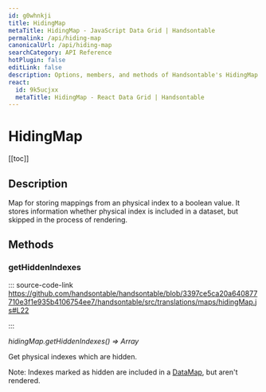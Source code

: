 ```yaml
---
id: g0whnkji
title: HidingMap
metaTitle: HidingMap - JavaScript Data Grid | Handsontable
permalink: /api/hiding-map
canonicalUrl: /api/hiding-map
searchCategory: API Reference
hotPlugin: false
editLink: false
description: Options, members, and methods of Handsontable's HidingMap API.
react:
  id: 9k5ucjxx
  metaTitle: HidingMap - React Data Grid | Handsontable
---
```


# HidingMap

[[toc]]

## Description

Map for storing mappings from an physical index to a boolean value. It stores information whether physical index is
included in a dataset, but skipped in the process of rendering.


## Methods

### getHiddenIndexes

::: source-code-link https://github.com/handsontable/handsontable/blob/3397ce5ca20a640877710e3f1e935b4106754ee7/handsontable/src/translations/maps/hidingMap.js#L22

:::

_hidingMap.getHiddenIndexes() ⇒ Array_

Get physical indexes which are hidden.

Note: Indexes marked as hidden are included in a [DataMap](@/api/dataMap.md), but aren't rendered.

